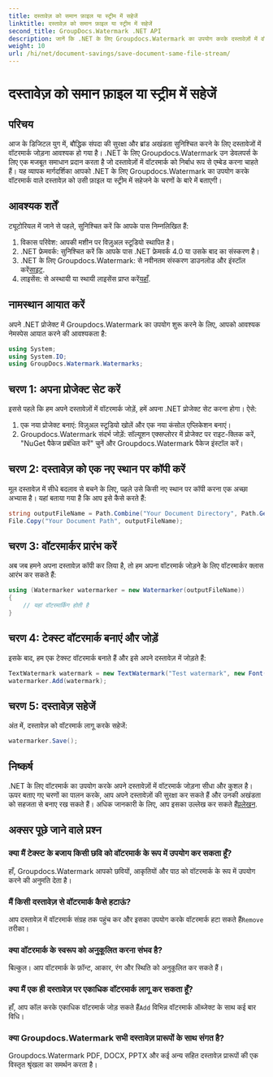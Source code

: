 ```yaml
---
title: दस्तावेज़ को समान फ़ाइल या स्ट्रीम में सहेजें
linktitle: दस्तावेज़ को समान फ़ाइल या स्ट्रीम में सहेजें
second_title: GroupDocs.Watermark .NET API
description: जानें कि .NET के लिए Groupdocs.Watermark का उपयोग करके दस्तावेज़ों में वॉटरमार्क कैसे जोड़ें। यह मार्गदर्शिका दस्तावेज़ सुरक्षा और अखंडता सुनिश्चित करने के लिए निर्देश प्रदान करती है।
weight: 10
url: /hi/net/document-savings/save-document-same-file-stream/
---
```


# दस्तावेज़ को समान फ़ाइल या स्ट्रीम में सहेजें

## परिचय
आज के डिजिटल युग में, बौद्धिक संपदा की सुरक्षा और ब्रांड अखंडता सुनिश्चित करने के लिए दस्तावेजों में वॉटरमार्क जोड़ना आवश्यक हो गया है। .NET के लिए Groupdocs.Watermark उन डेवलपर्स के लिए एक मजबूत समाधान प्रदान करता है जो दस्तावेज़ों में वॉटरमार्क को निर्बाध रूप से एम्बेड करना चाहते हैं। यह व्यापक मार्गदर्शिका आपको .NET के लिए Groupdocs.Watermark का उपयोग करके वॉटरमार्क वाले दस्तावेज़ को उसी फ़ाइल या स्ट्रीम में सहेजने के चरणों के बारे में बताएगी।
## आवश्यक शर्तें
ट्यूटोरियल में जाने से पहले, सुनिश्चित करें कि आपके पास निम्नलिखित हैं:
1. विकास परिवेश: आपकी मशीन पर विज़ुअल स्टूडियो स्थापित है।
2. .NET फ्रेमवर्क: सुनिश्चित करें कि आपके पास .NET फ्रेमवर्क 4.0 या उसके बाद का संस्करण है।
3.  .NET के लिए Groupdocs.Watermark: से नवीनतम संस्करण डाउनलोड और इंस्टॉल करें[साइट](https://releases.groupdocs.com/Watermark/net/).
4.  लाइसेंस: से अस्थायी या स्थायी लाइसेंस प्राप्त करें[यहाँ](https://purchase.groupdocs.com/temporary-license/).
## नामस्थान आयात करें
अपने .NET प्रोजेक्ट में Groupdocs.Watermark का उपयोग शुरू करने के लिए, आपको आवश्यक नेमस्पेस आयात करने की आवश्यकता है:
```csharp
using System;
using System.IO;
using GroupDocs.Watermark.Watermarks;
```
## चरण 1: अपना प्रोजेक्ट सेट करें
इससे पहले कि हम अपने दस्तावेज़ों में वॉटरमार्क जोड़ें, हमें अपना .NET प्रोजेक्ट सेट करना होगा। ऐसे:
1. एक नया प्रोजेक्ट बनाएं: विज़ुअल स्टूडियो खोलें और एक नया कंसोल एप्लिकेशन बनाएं।
2. Groupdocs.Watermark संदर्भ जोड़ें: सॉल्यूशन एक्सप्लोरर में प्रोजेक्ट पर राइट-क्लिक करें, "NuGet पैकेज प्रबंधित करें" चुनें और Groupdocs.Watermark पैकेज इंस्टॉल करें।
## चरण 2: दस्तावेज़ को एक नए स्थान पर कॉपी करें
मूल दस्तावेज़ में सीधे बदलाव से बचने के लिए, पहले उसे किसी नए स्थान पर कॉपी करना एक अच्छा अभ्यास है। यहां बताया गया है कि आप इसे कैसे करते हैं:
```csharp
string outputFileName = Path.Combine("Your Document Directory", Path.GetFileName("Your Document Path"));
File.Copy("Your Document Path", outputFileName);
```
## चरण 3: वॉटरमार्कर प्रारंभ करें
अब जब हमने अपना दस्तावेज़ कॉपी कर लिया है, तो हम अपना वॉटरमार्क जोड़ने के लिए वॉटरमार्कर क्लास आरंभ कर सकते हैं:
```csharp
using (Watermarker watermarker = new Watermarker(outputFileName))
{
    // यहां वॉटरमार्किंग होती है
}
```
## चरण 4: टेक्स्ट वॉटरमार्क बनाएं और जोड़ें
इसके बाद, हम एक टेक्स्ट वॉटरमार्क बनाते हैं और इसे अपने दस्तावेज़ में जोड़ते हैं:
```csharp
TextWatermark watermark = new TextWatermark("Test watermark", new Font("Arial", 12));
watermarker.Add(watermark);
```
## चरण 5: दस्तावेज़ सहेजें
अंत में, दस्तावेज़ को वॉटरमार्क लागू करके सहेजें:
```csharp
watermarker.Save();
```
## निष्कर्ष
.NET के लिए वॉटरमार्क का उपयोग करके अपने दस्तावेज़ों में वॉटरमार्क जोड़ना सीधा और कुशल है। ऊपर बताए गए चरणों का पालन करके, आप अपने दस्तावेज़ों की सुरक्षा कर सकते हैं और उनकी अखंडता को सहजता से बनाए रख सकते हैं। अधिक जानकारी के लिए, आप इसका उल्लेख कर सकते हैं[प्रलेखन](https://tutorials.groupdocs.com/Watermark/net/).
## अक्सर पूछे जाने वाले प्रश्न
### क्या मैं टेक्स्ट के बजाय किसी छवि को वॉटरमार्क के रूप में उपयोग कर सकता हूँ?
हाँ, Groupdocs.Watermark आपको छवियों, आकृतियों और पाठ को वॉटरमार्क के रूप में उपयोग करने की अनुमति देता है।
### मैं किसी दस्तावेज़ से वॉटरमार्क कैसे हटाऊं?
 आप दस्तावेज़ में वॉटरमार्क संग्रह तक पहुंच कर और इसका उपयोग करके वॉटरमार्क हटा सकते हैं`Remove` तरीका।
### क्या वॉटरमार्क के स्वरूप को अनुकूलित करना संभव है?
बिल्कुल। आप वॉटरमार्क के फ़ॉन्ट, आकार, रंग और स्थिति को अनुकूलित कर सकते हैं।
### क्या मैं एक ही दस्तावेज़ पर एकाधिक वॉटरमार्क लागू कर सकता हूँ?
 हाँ, आप कॉल करके एकाधिक वॉटरमार्क जोड़ सकते हैं`Add` विभिन्न वॉटरमार्क ऑब्जेक्ट के साथ कई बार विधि।
### क्या Groupdocs.Watermark सभी दस्तावेज़ प्रारूपों के साथ संगत है?
Groupdocs.Watermark PDF, DOCX, PPTX और कई अन्य सहित दस्तावेज़ प्रारूपों की एक विस्तृत श्रृंखला का समर्थन करता है।